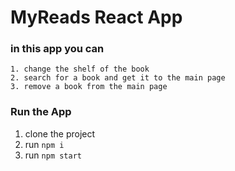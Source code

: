 # MyReads React App 

### in this app you can 
```
1. change the shelf of the book 
2. search for a book and get it to the main page 
3. remove a book from the main page
```
### Run the App
1. clone the project 
2. run ``` npm i ```
3. run ``` npm start ```
